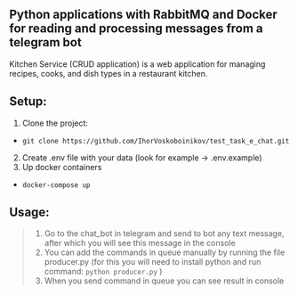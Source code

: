 ## Python applications with RabbitMQ and Docker for reading and processing messages from a telegram bot

Kitchen Service (CRUD application) is a web application for managing recipes,
cooks, and dish types in a restaurant kitchen.

## Setup:

1. Clone the project:

+ ```git clone https://github.com/IhorVoskoboinikov/test_task_e_chat.git```

2. Create .env file with your data (look for example -> .env.example)
3. Up docker containers

+ ```docker-compose up```

## Usage:

> 1. Go to the chat_bot in telegram and send to bot any text message, after which you will see this message in the
     console
> 2. You can add the commands in queue manually by running the file producer.py
     (for this you will need to install python and run command: ```python producer.py``` )
> 3. When you send command in queue you can see result in console
